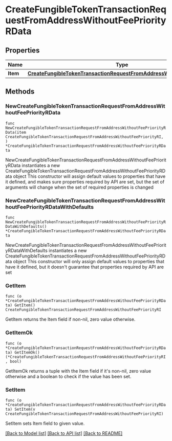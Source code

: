 # CreateFungibleTokenTransactionRequestFromAddressWithoutFeePriorityRData

## Properties

Name | Type | Description | Notes
------------ | ------------- | ------------- | -------------
**Item** | [**CreateFungibleTokenTransactionRequestFromAddressWithoutFeePriorityRI**](CreateFungibleTokenTransactionRequestFromAddressWithoutFeePriorityRI.md) |  | 

## Methods

### NewCreateFungibleTokenTransactionRequestFromAddressWithoutFeePriorityRData

`func NewCreateFungibleTokenTransactionRequestFromAddressWithoutFeePriorityRData(item CreateFungibleTokenTransactionRequestFromAddressWithoutFeePriorityRI, ) *CreateFungibleTokenTransactionRequestFromAddressWithoutFeePriorityRData`

NewCreateFungibleTokenTransactionRequestFromAddressWithoutFeePriorityRData instantiates a new CreateFungibleTokenTransactionRequestFromAddressWithoutFeePriorityRData object
This constructor will assign default values to properties that have it defined,
and makes sure properties required by API are set, but the set of arguments
will change when the set of required properties is changed

### NewCreateFungibleTokenTransactionRequestFromAddressWithoutFeePriorityRDataWithDefaults

`func NewCreateFungibleTokenTransactionRequestFromAddressWithoutFeePriorityRDataWithDefaults() *CreateFungibleTokenTransactionRequestFromAddressWithoutFeePriorityRData`

NewCreateFungibleTokenTransactionRequestFromAddressWithoutFeePriorityRDataWithDefaults instantiates a new CreateFungibleTokenTransactionRequestFromAddressWithoutFeePriorityRData object
This constructor will only assign default values to properties that have it defined,
but it doesn't guarantee that properties required by API are set

### GetItem

`func (o *CreateFungibleTokenTransactionRequestFromAddressWithoutFeePriorityRData) GetItem() CreateFungibleTokenTransactionRequestFromAddressWithoutFeePriorityRI`

GetItem returns the Item field if non-nil, zero value otherwise.

### GetItemOk

`func (o *CreateFungibleTokenTransactionRequestFromAddressWithoutFeePriorityRData) GetItemOk() (*CreateFungibleTokenTransactionRequestFromAddressWithoutFeePriorityRI, bool)`

GetItemOk returns a tuple with the Item field if it's non-nil, zero value otherwise
and a boolean to check if the value has been set.

### SetItem

`func (o *CreateFungibleTokenTransactionRequestFromAddressWithoutFeePriorityRData) SetItem(v CreateFungibleTokenTransactionRequestFromAddressWithoutFeePriorityRI)`

SetItem sets Item field to given value.



[[Back to Model list]](../README.md#documentation-for-models) [[Back to API list]](../README.md#documentation-for-api-endpoints) [[Back to README]](../README.md)


